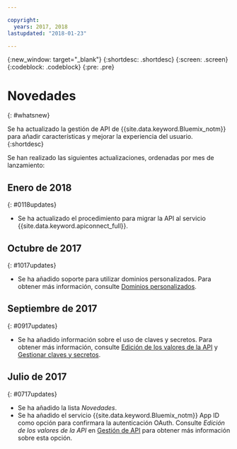 ```yaml
---

copyright:
  years: 2017, 2018
lastupdated: "2018-01-23"

---
```



{:new_window: target="_blank"}
{:shortdesc: .shortdesc}
{:screen: .screen}
{:codeblock: .codeblock}
{:pre: .pre}

# Novedades
{: #whatsnew}

Se ha actualizado la gestión de API de {{site.data.keyword.Bluemix_notm}} para añadir características y mejorar la experiencia del usuario.
{:shortdesc}

Se han realizado las siguientes actualizaciones, ordenadas por mes de lanzamiento:

## Enero de 2018
{: #0118updates}

* Se ha actualizado el procedimiento para migrar la API al servicio {{site.data.keyword.apiconnect_full}}.

## Octubre de 2017
{: #1017updates}

* Se ha añadido soporte para utilizar dominios personalizados. Para obtener más información, consulte [Dominios personalizados](manage_apis.html#custom_domains).

## Septiembre de 2017
{: #0917updates}

* Se ha añadido información sobre el uso de claves y secretos. Para obtener más información, consulte [Edición de los valores de la API](manage_apis.html#settings_apis) y [Gestionar claves y secretos](keys_secrets.html). 

## Julio de 2017
{: #0717updates}

* Se ha añadido la lista *Novedades*.
* Se ha añadido el servicio {{site.data.keyword.Bluemix_notm}} App ID como opción para confirmara la autenticación OAuth. Consulte *Edición de los valores de la API* en [Gestión de API](manage_apis.html) para obtener más información sobre esta opción.
